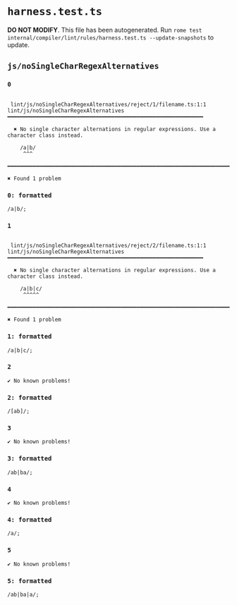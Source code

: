 # `harness.test.ts`

**DO NOT MODIFY**. This file has been autogenerated. Run `rome test internal/compiler/lint/rules/harness.test.ts --update-snapshots` to update.

## `js/noSingleCharRegexAlternatives`

### `0`

```

 lint/js/noSingleCharRegexAlternatives/reject/1/filename.ts:1:1
lint/js/noSingleCharRegexAlternatives ━━━━━━━━━━━━━━━━━━━━━━━━━━━━━━━━━━━━━━━━━━━━━━━━━━━━━━━━━━━━━━

  ✖ No single character alternations in regular expressions. Use a character class instead.

    /a|b/
     ^^^

━━━━━━━━━━━━━━━━━━━━━━━━━━━━━━━━━━━━━━━━━━━━━━━━━━━━━━━━━━━━━━━━━━━━━━━━━━━━━━━━━━━━━━━━━━━━━━━━━━━━

✖ Found 1 problem

```

### `0: formatted`

```
/a|b/;

```

### `1`

```

 lint/js/noSingleCharRegexAlternatives/reject/2/filename.ts:1:1
lint/js/noSingleCharRegexAlternatives ━━━━━━━━━━━━━━━━━━━━━━━━━━━━━━━━━━━━━━━━━━━━━━━━━━━━━━━━━━━━━━

  ✖ No single character alternations in regular expressions. Use a character class instead.

    /a|b|c/
     ^^^^^

━━━━━━━━━━━━━━━━━━━━━━━━━━━━━━━━━━━━━━━━━━━━━━━━━━━━━━━━━━━━━━━━━━━━━━━━━━━━━━━━━━━━━━━━━━━━━━━━━━━━

✖ Found 1 problem

```

### `1: formatted`

```
/a|b|c/;

```

### `2`

```
✔ No known problems!

```

### `2: formatted`

```
/[ab]/;

```

### `3`

```
✔ No known problems!

```

### `3: formatted`

```
/ab|ba/;

```

### `4`

```
✔ No known problems!

```

### `4: formatted`

```
/a/;

```

### `5`

```
✔ No known problems!

```

### `5: formatted`

```
/ab|ba|a/;

```
